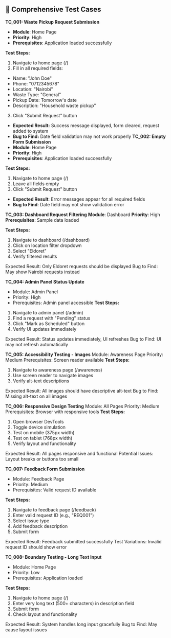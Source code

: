 ## **🧪 Comprehensive Test Cases**
**TC_001: Waste Pickup Request Submission**
- **Module**: Home Page
- **Priority**: High
- **Prerequisites**: Application loaded successfully

**Test Steps:**

1. Navigate to home page (/)
2. Fill in all required fields:

- Name: "John Doe"
- Phone: "0712345678"
- Location: "Nairobi"
- Waste Type: "General"
- Pickup Date: Tomorrow's date
- Description: "Household waste pickup"
3. Click "Submit Request" button

- **Expected Result:** Success message displayed, form cleared, request added to system
- **Bug to Find:** Date field validation may not work properly
**TC_002: Empty Form Submission**
- **Module**: Home Page
- **Priority**: High
- **Prerequisites**: Application loaded successfully

**Test Steps:**
1. Navigate to home page (/)
2. Leave all fields empty
3. Click "Submit Request" button

- **Expected Result**: Error messages appear for all required fields
- **Bug to Find**: Date field may not show validation error

**TC_003: Dashboard Request Filtering**
**Module**: Dashboard
**Priority**: High
**Prerequisites**: Sample data loaded

**Test Steps:**
1. Navigate to dashboard (/dashboard)
2. Click on location filter dropdown
3. Select "Eldoret"
4. Verify filtered results

Expected Result: Only Eldoret requests should be displayed
Bug to Find: May show Nairobi requests instead

**TC_004: Admin Panel Status Update**
- Module: Admin Panel
- Priority: High
- Prerequisites: Admin panel accessible
**Test Steps:**

1. Navigate to admin panel (/admin)
2. Find a request with "Pending" status
3. Click "Mark as Scheduled" button
4. Verify UI updates immediately

Expected Result: Status updates immediately, UI refreshes
Bug to Find: UI may not refresh automatically

**TC_005: Accessibility Testing - Images**
Module: Awareness Page
Priority: Medium
Prerequisites: Screen reader available
**Test Steps:**
1. Navigate to awareness page (/awareness)
2. Use screen reader to navigate images
3. Verify alt-text descriptions

Expected Result: All images should have descriptive alt-text
Bug to Find: Missing alt-text on all images

**TC_006: Responsive Design Testing**
Module: All Pages
Priority: Medium
Prerequisites: Browser with responsive tools
**Test Steps:**
1. Open browser DevTools
2. Toggle device simulation
3. Test on mobile (375px width)
4. Test on tablet (768px width)
5. Verify layout and functionality

Expected Result: All pages responsive and functional
Potential Issues: Layout breaks or buttons too small

**TC_007: Feedback Form Submission**
- Module: Feedback Page
- Priority: Medium
- Prerequisites: Valid request ID available

**Test Steps:**
1. Navigate to feedback page (/feedback)
2. Enter valid request ID (e.g., "REQ001")
3. Select issue type
4. Add feedback description
5. Submit form

Expected Result: Feedback submitted successfully
Test Variations: Invalid request ID should show error

**TC_008: Boundary Testing - Long Text Input**
- Module: Home Page
- Priority: Low
- Prerequisites: Application loaded

**Test Steps:**
1. Navigate to home page (/)
2. Enter very long text (500+ characters) in description field
3. Submit form
4. Check layout and functionality

Expected Result: System handles long input gracefully
Bug to Find: May cause layout issues